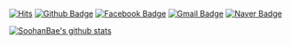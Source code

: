 [![Hits](https://hits.seeyoufarm.com/api/count/incr/badge.svg?url=https%3A%2F%2Fgithub.com%2FKim-Ju-Yeop)](https://github.com/SoohanBae)
[![Github Badge](https://img.shields.io/badge/-Github-000?style=flat-square&logo=Github&logoColor=white&link=https://github.com/SoohanBae)](https://github.com/SoohanBae)
[![Facebook Badge](https://img.shields.io/badge/-Facebook-1877f2?style=flat-square&logo=facebook&logoColor=white&link=https://www.facebook.com/profile.php?id=100017612355963)](https://www.facebook.com/profile.php?id=100017612355963)
[![Gmail Badge](https://img.shields.io/badge/-Gmail-c14438?style=flat-square&logo=Gmail&logoColor=white&link=mailto:soohan530@gmail.com)](mailto:soohan530@gmail.com) 
[![Naver Badge](https://img.shields.io/badge/-NAVER-green?style=flat-square&link=https://blog.naver.com/bsh1023)](https://blog.naver.com/bsh1023)

[![SoohanBae's github stats](https://github-readme-stats.vercel.app/api?username=SoohanBae&show_icons=true&hide_border=true)](https://github.com/SoohanBae)
